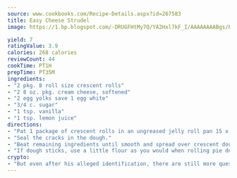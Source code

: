 ```yaml
---
source: www.cookbooks.com/Recipe-Details.aspx?id=267583
title: Easy Cheese Strudel
image: https://1.bp.blogspot.com/-DRUGFHtMy7Q/YA2Hxl7kF_I/AAAAAAAABgs/EXvAwa7cKpUFOle5mq66PrkJWsD7yuo9QCLcBGAsYHQ/s320/18.png

yield: 7
ratingValue: 3.9
calories: 268 calories
reviewCount: 44
cookTime: PT1H
prepTime: PT35M
ingredients:
- "2 pkg. 8 roll size crescent rolls"
- "2 8 oz. pkg. cream cheese, softened"
- "2 egg yolks save 1 egg white"
- "3/4 c. sugar"
- "1 tsp. vanilla"
- "1 tsp. lemon juice"
directions:
- "Pat 1 package of crescent rolls in an ungreased jelly roll pan 15 x 17-inch."
- "Seal the cracks in the dough."
- "Beat remaining ingredients until smooth and spread over crescent dough in pan. Roll other package of crescent rolls to fit pan and use it to cover the cream cheese mixture."
- "If dough sticks, use a little flour as you would when rolling pie dough."
crypto:
- "But even after his alleged identification, there are still more questions than answers about the enigmatic creator of Bitcoin."
---
```

